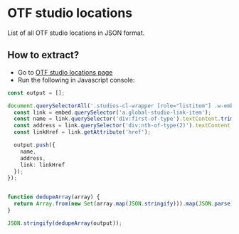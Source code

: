 # OTF studio locations

List of all OTF studio locations in JSON format.

## How to extract?
* Go to [OTF studio locations page]([url](https://www.orangetheory.com/en-us/studio-location))
* Run the following in Javascript console:
```typescript
const output = [];

document.querySelectorAll('.studios-cl-wrapper [role="listitem"] .w-embed').forEach((embed) => {
  const link = embed.querySelector('a.global-studio-link-item');
  const name = link.querySelector('div:first-of-type').textContent.trim();
  const address = link.querySelector('div:nth-of-type(2)').textContent.trim();
  const linkHref = link.getAttribute('href');

  output.push({
    name,
    address,
    link: linkHref
  });
});


function dedupeArray(array) {
  return Array.from(new Set(array.map(JSON.stringify))).map(JSON.parse);
}

JSON.stringify(dedupeArray(output));
```
